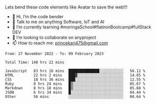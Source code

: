 Lets bend these code elements like Avatar to save the web!!!
- 👋 Hi, I’m the code bender
- 👀 Talk to me on anything Software, IoT and AI
- 🌱 I’m currently learning #moringaSchool#flatironBootcamp#fullStack DEV
- 💞️ I’m looking to collaborate on anyproject
- 📫 How to reach me: princekari475@gmail.com

<!--START_SECTION:waka-->

```text
From: 27 November 2022 - To: 09 February 2023

Total Time: 148 hrs 22 mins

JavaScript   83 hrs 16 mins  ██████████████░░░░░░░░░░░   56.12 %
HTML         22 hrs 2 mins   ███▓░░░░░░░░░░░░░░░░░░░░░   14.85 %
CSS          18 hrs 36 mins  ███░░░░░░░░░░░░░░░░░░░░░░   12.55 %
Ruby         8 hrs 24 mins   █▒░░░░░░░░░░░░░░░░░░░░░░░   05.67 %
Markdown     8 hrs 18 mins   █▒░░░░░░░░░░░░░░░░░░░░░░░   05.60 %
JSON         6 hrs 34 mins   █░░░░░░░░░░░░░░░░░░░░░░░░   04.44 %
Other        56 mins         ░░░░░░░░░░░░░░░░░░░░░░░░░   00.64 %
```

<!--END_SECTION:waka-->


<!---
prince475/prince475 is a ✨ special ✨ repository because its `README.md` (this file) appears on your GitHub profile.
You can click the Preview link to take a look at your changes.
--->
